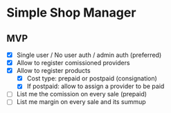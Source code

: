 # Simple Shop Manager

## MVP
- [x] Single user / No user auth / admin auth (preferred)
- [x] Allow to register comissioned providers
- [x] Allow to register products
   - [x] Cost type: prepaid or postpaid (consignation)
   - [x] If postpaid: allow to assign a provider to be paid
- [ ] List me the comission on every sale (prepaid)
- [ ] List me margin on every sale and its summup
